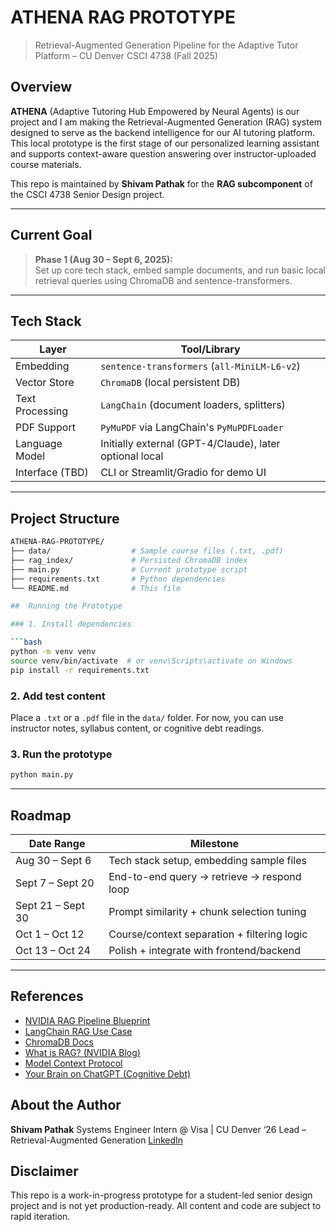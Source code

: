 # ATHENA RAG PROTOTYPE

> Retrieval-Augmented Generation Pipeline for the Adaptive Tutor Platform – CU Denver CSCI 4738 (Fall 2025)

##  Overview

**ATHENA** (Adaptive Tutoring Hub Empowered by Neural Agents) is our project and I am making the Retrieval-Augmented Generation (RAG) system designed to serve as the backend intelligence for our AI tutoring platform. This local prototype is the first stage of our personalized learning assistant and supports context-aware question answering over instructor-uploaded course materials.

This repo is maintained by **Shivam Pathak** for the **RAG subcomponent** of the CSCI 4738 Senior Design project.

---

## Current Goal

> **Phase 1 (Aug 30 – Sept 6, 2025):**  
> Set up core tech stack, embed sample documents, and run basic local retrieval queries using ChromaDB and sentence-transformers.

---

## Tech Stack

| Layer           | Tool/Library                              |
|----------------|--------------------------------------------|
| Embedding       | `sentence-transformers` (`all-MiniLM-L6-v2`) |
| Vector Store    | `ChromaDB` (local persistent DB)           |
| Text Processing | `LangChain` (document loaders, splitters)  |
| PDF Support     | `PyMuPDF` via LangChain's `PyMuPDFLoader`  |
| Language Model  | Initially external (GPT-4/Claude), later optional local |
| Interface (TBD) | CLI or Streamlit/Gradio for demo UI       |

---

## Project Structure

```bash
ATHENA-RAG-PROTOTYPE/
├── data/                  # Sample course files (.txt, .pdf)
├── rag_index/             # Persisted ChromaDB index
├── main.py                # Current prototype script
├── requirements.txt       # Python dependencies
└── README.md              # This file

##  Running the Prototype

### 1. Install dependencies

```bash
python -m venv venv
source venv/bin/activate  # or venv\Scripts\activate on Windows
pip install -r requirements.txt
```

### 2. Add test content

Place a `.txt` or a `.pdf` file in the `data/` folder. For now, you can use instructor notes, syllabus content, or cognitive debt readings.

### 3. Run the prototype

```bash
python main.py
```

---

##  Roadmap

| Date Range        | Milestone                                   |
| ----------------- | ------------------------------------------- |
| Aug 30 – Sept 6   | Tech stack setup, embedding sample files    |
| Sept 7 – Sept 20  | End-to-end query → retrieve → respond loop  |
| Sept 21 – Sept 30 | Prompt similarity + chunk selection tuning  |
| Oct 1 – Oct 12    | Course/context separation + filtering logic |
| Oct 13 – Oct 24   | Polish + integrate with frontend/backend    |

---

##  References

* [NVIDIA RAG Pipeline Blueprint](https://build.nvidia.com/nvidia/build-an-enterprise-rag-pipeline)
* [LangChain RAG Use Case](https://docs.langchain.com/docs/use-cases/question-answering/)
* [ChromaDB Docs](https://docs.trychroma.com/getting-started)
* [What is RAG? (NVIDIA Blog)](https://blogs.nvidia.com/blog/what-is-retrieval-augmented-generation/)
* [Model Context Protocol](https://modelcontextprotocol.io/docs/learn/server-concepts)
* [Your Brain on ChatGPT (Cognitive Debt)](https://arxiv.org/abs/2505.02581)


##  About the Author

**Shivam Pathak**
Systems Engineer Intern @ Visa | CU Denver ‘26
Lead – Retrieval-Augmented Generation
[LinkedIn](https://www.linkedin.com/in/shivampathak04)


##  Disclaimer

This repo is a work-in-progress prototype for a student-led senior design project and is not yet production-ready. All content and code are subject to rapid iteration.

```

